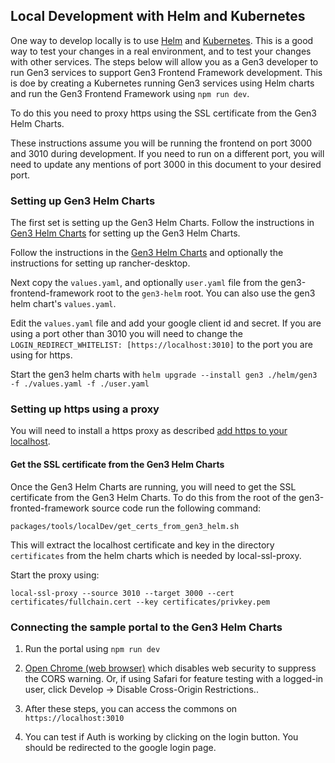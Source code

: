 ## Local Development with Helm and Kubernetes

One way to develop locally is to use [Helm](https://helm.sh/) and [Kubernetes](https://kubernetes.io/).
This is a good way to test your changes in a real environment, and to test your changes with other services.
The steps below will allow you as a Gen3 developer to run Gen3 services to support
Gen3 Frontend Framework development. This is doe by creating a Kubernetes running
Gen3 services using Helm charts and run the Gen3 Frontend Framework using `npm run dev`.

To do this you need to proxy https using the SSL certificate from the Gen3 Helm Charts.

These instructions assume you will be running the frontend on port 3000 and 3010 during development. If
you need to run on a different port, you will need to update any mentions of port 3000 in this
document to your desired port.


### Setting up Gen3 Helm Charts
The first set is setting up the Gen3 Helm Charts.
Follow the instructions in [Gen3 Helm Charts](https://github.com/uc-cdis/gen3-helm) for setting up the Gen3 Helm Charts.

Follow the instructions in the [Gen3 Helm Charts](https://github.com/uc-cdis/gen3-helm/blob/master/docs/gen3_developer_environments.md)
and optionally the instructions for  setting up rancher-desktop.

Next copy the `values.yaml`, and optionally `user.yaml` file from the gen3-frontend-framework root to the `gen3-helm` root.
You can also use the gen3 helm chart's `values.yaml`.

Edit the `values.yaml` file and add your google client id and secret. If you are using a port other than
3010 you will need to change the `LOGIN_REDIRECT_WHITELIST: [https://localhost:3010]` to the port you are using for
https.

Start the gen3 helm charts with `helm upgrade --install gen3 ./helm/gen3 -f ./values.yaml -f ./user.yaml`


### Setting up https using a proxy

You will need to install a https proxy as described
[add https to your localhost](https://dev.to/defite/adding-https-to-your-localhost-15hg).

#### Get the SSL certificate from the Gen3 Helm Charts

Once the Gen3 Helm Charts are running, you will need to get the SSL certificate from the Gen3 Helm Charts.
To do this from the root of the gen3-fronted-framework source code run the following command:

```
packages/tools/localDev/get_certs_from_gen3_helm.sh
```

This will extract the localhost certificate and key in the directory `certificates` from the helm charts which is
needed by local-ssl-proxy.

Start the proxy using:
```
local-ssl-proxy --source 3010 --target 3000 --cert certificates/fullchain.cert --key certificates/privkey.pem
```

### Connecting the sample portal to the Gen3 Helm Charts


1. Run the portal using `npm run dev`
2. [Open Chrome (web browser)](https://alfilatov.com/posts/run-chrome-without-cors/) which disables web security to suppress the CORS warning.
   Or, if using Safari for feature testing with a logged-in user, click Develop -> Disable Cross-Origin Restrictions..

3. After these steps, you can access the commons on `https://localhost:3010`
4. You can test if Auth is working by clicking on the login button. You should be redirected to the google login page.
